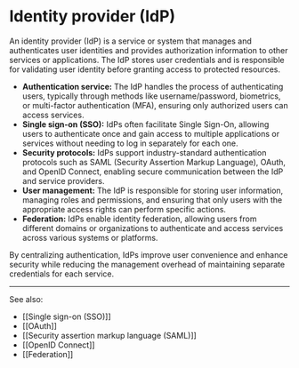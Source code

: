 
# Identity provider (IdP)

An identity provider (IdP) is a service or system that manages and authenticates user identities and provides authorization information to other services or applications. The IdP stores user credentials and is responsible for validating user identity before granting access to protected resources.

- **Authentication service:** The IdP handles the process of authenticating users, typically through methods like username/password, biometrics, or multi-factor authentication (MFA), ensuring only authorized users can access services.
- **Single sign-on (SSO):** IdPs often facilitate Single Sign-On, allowing users to authenticate once and gain access to multiple applications or services without needing to log in separately for each one.
- **Security protocols:** IdPs support industry-standard authentication protocols such as SAML (Security Assertion Markup Language), OAuth, and OpenID Connect, enabling secure communication between the IdP and service providers.
- **User management:** The IdP is responsible for storing user information, managing roles and permissions, and ensuring that only users with the appropriate access rights can perform specific actions.
- **Federation:** IdPs enable identity federation, allowing users from different domains or organizations to authenticate and access services across various systems or platforms.

By centralizing authentication, IdPs improve user convenience and enhance security while reducing the management overhead of maintaining separate credentials for each service.

---

See also:

- [[Single sign-on (SSO)]]
- [[OAuth]]
- [[Security assertion markup language (SAML)]]
- [[OpenID Connect]]
- [[Federation]]
